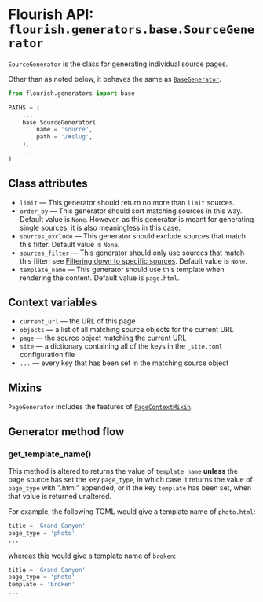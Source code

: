 # Flourish API: `flourish.generators.base.SourceGenerator`

`SourceGenerator` is the class for generating individual source pages.

Other than as noted below, it behaves the same as
[`BaseGenerator`](/api-flourish-generators-base/).

```python
from flourish.generators import base

PATHS = (
    ...
    base.SourceGenerator(
        name = 'source',
        path = '/#slug',
    ),
    ...
)
```


## Class attributes

  * `limit` — This generator should return no more than `limit` sources.
  * `order_by` — This generator should sort matching sources in this way.
    Default value is `None`. However, as this generator is meant for
    generating single sources, it is also meaningless in this case.
  * `sources_exclude` — This generator should exclude sources that match
    this filter. Default value is `None`.
  * `sources_filter` — This generator should only use sources that match
    this filter; see
    [Filtering down to specific sources](/api-flourish/#filtering-down-to-specific-sources).
    Default value is `None`.
  * `template_name` — This generator should use this template when rendering
    the content. Default value is `page.html`.

## Context variables

  * `current_url` — the URL of this page
  * `objects` — a list of all matching source objects for the current URL
  * `page` — the source object matching the current URL
  * `site` — a dictionary containing all of the keys in the `_site.toml`
    configuration file
  * `...` — every key that has been set in the matching source object

## Mixins

`PageGenerator` includes the features of
[`PageContextMixin`](/api-flourish-generators/#pagecontextmixin).

## Generator method flow

### get_template_name()

This method is altered to returns the value of `template_name` **unless** the
page source has set the key `page_type`, in which case it returns the value of
`page_type` with ".html" appended, or if the key `template` has been set, when
that value is returned unaltered.

For example, the following TOML would give a template name of `photo.html`:

```python
title = 'Grand Canyon'
page_type = 'photo'
...
```

whereas this would give a template name of `broken`:

```python
title = 'Grand Canyon'
page_type = 'photo'
template = 'broken'
...
```
